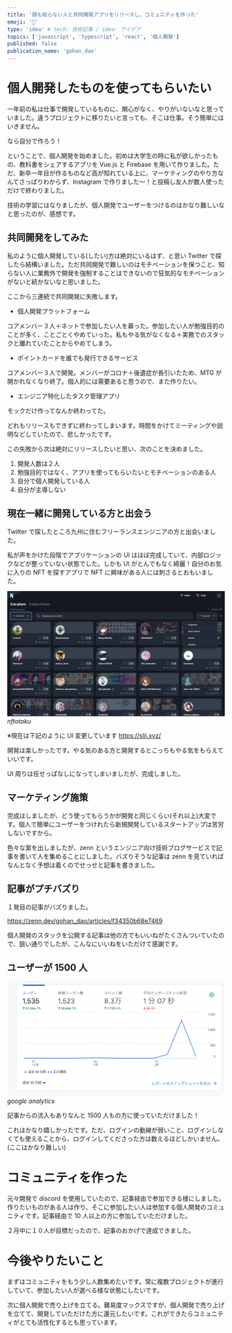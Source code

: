 ```yaml
---
title: '顔も知らない人と共同開発アプリをリリースし、コミュニティを作った'
emoji: '🦍'
type: 'idea' # tech: 技術記事 / idea: アイデア
topics: ['javascript', 'typescript', 'react', '個人開発']
published: false
publication_name: 'gohan_dao'
---
```


# 個人開発したものを使ってもらいたい

一年前の私は仕事で開発しているものに、関心がなく、やりがいないなと思っていました。違うプロジェクトに移りたいと言っても、そこは仕事。そう簡単にはいきません。

なら自分で作ろう！

ということで、個人開発を始めました。初めは大学生の時に私が欲しかったもの、教科書をシェアするアプリを Vue.js と Firebase を用いて作りました。ただ、新卒一年目が作るものなど高が知れている上に、マーケティングのやり方なんてさっぱりわからず、Instagram で作りました〜！と投稿し友人が数人使っただけで終わりました。

技術の学習にはなりましたが、個人開発でユーザーをつけるのはかなり難しいなと思ったのが、感想です。

## 共同開発をしてみた

私のように個人開発している(したい)方は絶対にいるはず、と思い Twitter で探したら結構いました。ただ共同開発で難しいのはモチベーションを保つこと、知らない人に業務外で開発を強制することはできないので狂気的なモチベーションがないと続かないなと思いました。

ここから三連続で共同開発に失敗します。

- 個人開発プラットフォーム

コアメンバー３人＋ネットで参加したい人を募った。参加したい人が勉強目的のことが多く、ことごとくやめていった。私もやる気がなくなる＋実務でのスタックと離れていたことからやめてしまう。

- ポイントカードを誰でも発行できるサービス

コアメンバー３人で開発。メンバーがコロナ＋後遺症が長引いたため、MTG が開かれなくなり終了。個人的には需要あると思うので、また作りたい。

- エンジニア特化したタスク管理アプリ

モックだけ作ってなんか終わってた。

どれもリリースもできずに終わってしまいます。時間をかけてミーティングや説明などしていたので、悲しかったです。

この失敗から次は絶対にリリースしたいと思い、次のことを決めました。

1. 開発人数は２人
2. 勉強目的ではなく、アプリを使ってもらいたいとモチベーションのある人
3. 自分で個人開発している人
4. 自分が主導しない

## 現在一緒に開発している方と出会う

Twitter で探したところ九州に住むフリーランスエンジニアの方と出会いました。

私が声をかけた段階でアプリケーションの UI はほぼ完成していて、内部ロジックなどが整っていない状態でした。しかも UI がとんでもなく綺麗！自分のお気に入りの NFT を探すアプリで NFT に興味がある人には刺さるとおもいました。

![nft](/images/make-commu/nft.png)
_nftotaku_

※現在は下記のように UI 変更しています
https://slii.xyz/

開発は楽しかったです。やる気のある方と開発するとこっちもやる気をもらえていいです。

UI 周りは任せっぱなしになってしまいましたが、完成しました。

## マーケティング施策

完成はしましたが、どう使ってもらうかが開発と同じくらい(それ以上)大変です。個人で簡単にユーザーをつけれたら新規開発しているスタートアップは苦労しないですから。

色々な案を出しましたが、zenn というエンジニア向け技術ブログサービスで記事を書いて人を集めることにしました。バズりそうな記事は zenn を見ていればなんとなく予想は着くのでせっせと記事を書きました。

## 記事がプチバズり

１発目の記事がバズりました。

https://zenn.dev/gohan_dao/articles/f34350b68e7469

個人開発のスタックを公開する記事は他の方でもいいねがたくさんついていたので、狙い通りでしたが、こんなにいいねをいただけて感謝です。

## ユーザーが 1500 人

![google analytics](/images/make-commu/commu.png)
_google analytics_

記事からの流入もありなんと 1500 人もの方に使っていただけました！

これはかなり嬉しかったです。ただ、ログインの動線が弱いこと、ログインしなくても使えることから、ログインしてくださった方は数えるほどしかいません。(ここはかなり難しい)

# コミュニティを作った

元々開発で discord を使用していたので、記事経由で参加できる様にしました。作りたいものがある人は作り、そこに参加したい人は参加する個人開発のコミュニティです。記事経由で 10 人以上の方に参加していただけました。

２月中に１０人が目標だったので、記事のおかげで達成できました。

# 今後やりたいこと

まずはコミュニティをもう少し人数集めたいです。常に複数プロジェクトが進行していて、参加したい人が選べる様な状態にしたいです。

次に個人開発で売り上げを立てる。難易度マックスですが、個人開発で売り上げを立てて、開発していただけた方に還元したいです。これができたらコミュニティがとても活性化するとも思っています。
